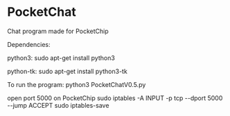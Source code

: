# PocketChat
Chat program made for PocketChip


Dependencies:


python3:
sudo apt-get install python3


python-tk:
sudo apt-get install python3-tk


To run the program:
python3 PocketChatV0.5.py

open port 5000 on PocketChip
sudo iptables -A INPUT -p tcp --dport 5000 --jump ACCEPT
sudo iptables-save
